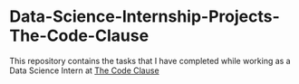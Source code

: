# Data-Science-Internship-Projects-The-Code-Clause
This repository contains the tasks that I have completed while working as a Data Science Intern at  [The Code Clause](https://internship.codeclause.com)

